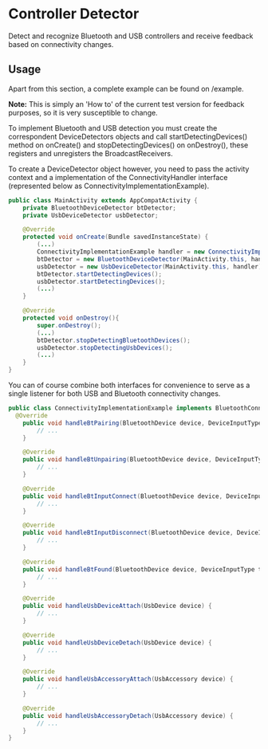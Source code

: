 # Controller Detector
Detect and recognize Bluetooth and USB controllers and receive feedback based on connectivity changes.

## Usage
Apart from this section, a complete example can be found on /example.

**Note:** This is simply an 'How to' of the current test version for feedback purposes, so it is very susceptible to change.
    
To implement Bluetooth and USB detection you must create the correspondent DeviceDetectors objects and call startDetectingDevices() method on onCreate() and stopDetectingDevices() on onDestroy(), these registers and unregisters the BroadcastReceivers.

To create a DeviceDetector object however, you need to pass the activity context and a implementation of the  ConnectivityHandler interface (represented below as ConnectivityImplementationExample).

```java
public class MainActivity extends AppCompatActivity {
    private BluetoothDeviceDetector btDetector;
    private UsbDeviceDetector usbDetector;

    @Override
    protected void onCreate(Bundle savedInstanceState) {
        (...)
        ConnectivityImplementationExample handler = new ConnectivityImplementationExample();
        btDetector = new BluetoothDeviceDetector(MainActivity.this, handler);
        usbDetector = new UsbDeviceDetector(MainActivity.this, handler);
        btDetector.startDetectingDevices();
        usbDetector.startDetectingDevices();
        (...)
    }

    @Override
    protected void onDestroy(){
        super.onDestroy();
        (...)
        btDetector.stopDetectingBluetoothDevices();
        usbDetector.stopDetectingUsbDevices();
        (...)
    }
}
```

You can of course combine both interfaces for convenience to serve as a single listener for both USB and Bluetooth connectivity changes.

```java
public class ConnectivityImplementationExample implements BluetoothConnectivityHandler, UsbConnectivityHandler {
  @Override
    public void handleBtPairing(BluetoothDevice device, DeviceInputType type) {
        // ...
    }

    @Override
    public void handleBtUnpairing(BluetoothDevice device, DeviceInputType type) {
        // ...
    }

    @Override
    public void handleBtInputConnect(BluetoothDevice device, DeviceInputType type) {
        // ...
    }

    @Override
    public void handleBtInputDisconnect(BluetoothDevice device, DeviceInputType type) {
        // ...
    }

    @Override
    public void handleBtFound(BluetoothDevice device, DeviceInputType type) {
        // ...
    }

    @Override
    public void handleUsbDeviceAttach(UsbDevice device) {
        // ...
    }

    @Override
    public void handleUsbDeviceDetach(UsbDevice device) {
        // ...
    }

    @Override
    public void handleUsbAccessoryAttach(UsbAccessory device) {
        // ...
    }

    @Override
    public void handleUsbAccessoryDetach(UsbAccessory device) {
        // ...
    }
}
```

